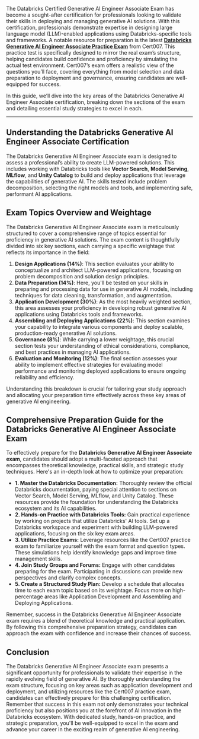 <p>The Databricks Certified Generative AI Engineer Associate Exam has become a sought-after certification for professionals looking to validate their skills in deploying and managing generative AI solutions. With this certification, professionals demonstrate expertise in designing large language model (LLM)-enabled applications using Databricks-specific tools and frameworks. A notable resource for preparation is the latest <a href="https://www.cert007.com/exam/databricks-generative-ai-engineer-associate/"><strong>Databricks Generative AI Engineer Associate Practice Exam</strong></a> from Cert007. This practice test is specifically designed to mirror the real exam&rsquo;s structure, helping candidates build confidence and proficiency by simulating the actual test environment. Cert007&rsquo;s exam offers a realistic view of the questions you&rsquo;ll face, covering everything from model selection and data preparation to deployment and governance, ensuring candidates are well-equipped for success.</p>

<p>In this guide, we&rsquo;ll dive into the key areas of the Databricks Generative AI Engineer Associate certification, breaking down the sections of the exam and detailing essential study strategies to excel in each.</p>

<hr />
<h2><strong>Understanding the Databricks Generative AI Engineer Associate Certification</strong></h2>

<p>The Databricks Generative AI Engineer Associate exam is designed to assess a professional&rsquo;s ability to create LLM-powered solutions. This includes working with Databricks tools like <strong>Vector Search</strong>, <strong>Model Serving</strong>, <strong>MLflow</strong>, and <strong>Unity Catalog</strong> to build and deploy applications that leverage the capabilities of generative AI. The skills tested include problem decomposition, selecting the right models and tools, and implementing safe, performant AI applications.</p>

<h2><strong>Exam Topics Overview and Weightage</strong></h2>

<p>The Databricks Generative AI Engineer Associate exam is meticulously structured to cover a comprehensive range of topics essential for proficiency in generative AI solutions. The exam content is thoughtfully divided into six key sections, each carrying a specific weightage that reflects its importance in the field:</p>

<ol>
	<li><strong>Design Applications (14%)</strong>: This section evaluates your ability to conceptualize and architect LLM-powered applications, focusing on problem decomposition and solution design principles.</li>
	<li><strong>Data Preparation (14%)</strong>: Here, you&#39;ll be tested on your skills in preparing and processing data for use in generative AI models, including techniques for data cleaning, transformation, and augmentation.</li>
	<li><strong>Application Development (30%)</strong>: As the most heavily weighted section, this area assesses your proficiency in developing robust generative AI applications using Databricks tools and frameworks.</li>
	<li><strong>Assembling and Deploying Applications (22%)</strong>: This section examines your capability to integrate various components and deploy scalable, production-ready generative AI solutions.</li>
	<li><strong>Governance (8%)</strong>: While carrying a lower weightage, this crucial section tests your understanding of ethical considerations, compliance, and best practices in managing AI applications.</li>
	<li><strong>Evaluation and Monitoring (12%)</strong>: The final section assesses your ability to implement effective strategies for evaluating model performance and monitoring deployed applications to ensure ongoing reliability and efficiency.</li>
</ol>

<p>Understanding this breakdown is crucial for tailoring your study approach and allocating your preparation time effectively across these key areas of generative AI engineering.</p>

<h2><strong>Comprehensive Preparation Guide for the Databricks Generative AI Engineer Associate Exam</strong></h2>

<p>To effectively prepare for the <strong>Databricks Generative AI Engineer Associate exam</strong>, candidates should adopt a multi-faceted approach that encompasses theoretical knowledge, practical skills, and strategic study techniques. Here&#39;s an in-depth look at how to optimize your preparation:</p>

<ul>
	<li><strong>1. Master the Databricks Documentation:</strong> Thoroughly review the official Databricks documentation, paying special attention to sections on Vector Search, Model Serving, MLflow, and Unity Catalog. These resources provide the foundation for understanding the Databricks ecosystem and its AI capabilities.</li>
	<li><strong>2. Hands-on Practice with Databricks Tools:</strong> Gain practical experience by working on projects that utilize Databricks&#39; AI tools. Set up a Databricks workspace and experiment with building LLM-powered applications, focusing on the six key exam areas.</li>
	<li><strong>3. Utilize Practice Exams:</strong> Leverage resources like the Cert007 practice exam to familiarize yourself with the exam format and question types. These simulations help identify knowledge gaps and improve time management skills.</li>
	<li><strong>4. Join Study Groups and Forums:</strong> Engage with other candidates preparing for the exam. Participating in discussions can provide new perspectives and clarify complex concepts.</li>
	<li><strong>5. Create a Structured Study Plan:</strong> Develop a schedule that allocates time to each exam topic based on its weightage. Focus more on high-percentage areas like Application Development and Assembling and Deploying Applications.</li>
</ul>

<p>Remember, success in the Databricks Generative AI Engineer Associate exam requires a blend of theoretical knowledge and practical application. By following this comprehensive preparation strategy, candidates can approach the exam with confidence and increase their chances of success.</p>

<h2>Conclusion</h2>

<p>The Databricks Generative AI Engineer Associate exam presents a significant opportunity for professionals to validate their expertise in the rapidly evolving field of generative AI. By thoroughly understanding the exam structure, focusing on key areas such as application development and deployment, and utilizing resources like the Cert007 practice exam, candidates can effectively prepare for this challenging certification. Remember that success in this exam not only demonstrates your technical proficiency but also positions you at the forefront of AI innovation in the Databricks ecosystem. With dedicated study, hands-on practice, and strategic preparation, you&#39;ll be well-equipped to excel in the exam and advance your career in the exciting realm of generative AI engineering.</p>

<p><!-- notionvc: fbd4c569-746b-4daa-9d49-a363dee0d3ad --></p>
